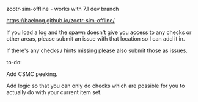zootr-sim-offline - works with 7.1 dev branch

https://baelnog.github.io/zootr-sim-offline/

If you load a log and the spawn doesn't give you access to any checks or other areas, please submit an issue with that location so I can add it in.

If there's any checks / hints missing please also submit those as issues.

to-do:
  
Add CSMC peeking.

Add logic so that you can only do checks which are possible for you to actually do with your current item set.
